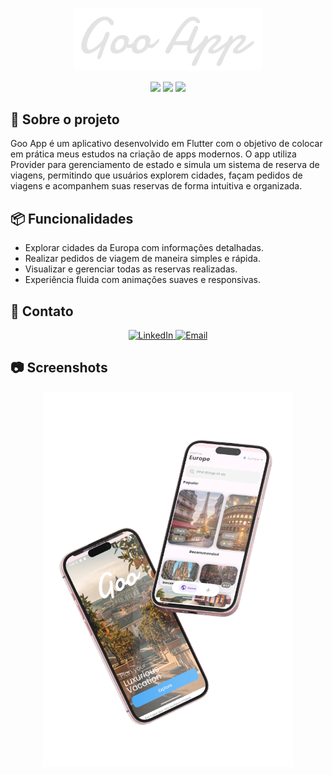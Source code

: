 <p align="center">
  <img src="assets/images/app_logo.png" alt="Logo aplicativo" width="300"/>
</p>

<p align="center">
  <img src="https://img.shields.io/badge/Flutter-02569B?style=for-the-badge&logo=flutter&logoColor=white" />
  <img src="https://img.shields.io/badge/Dart-0175C2?style=for-the-badge&logo=dart&logoColor=white" />
  <img src="https://img.shields.io/badge/Provider-FF6F00?style=for-the-badge&logo=flutter&logoColor=white" />
</p>

## 🚀 Sobre o projeto
Goo App é um aplicativo desenvolvido em Flutter com o objetivo de colocar em prática meus estudos na criação de apps modernos.
O app utiliza Provider para gerenciamento de estado e simula um sistema de reserva de viagens, permitindo que usuários explorem cidades, façam pedidos de viagens e acompanhem suas reservas de forma intuitiva e organizada.

## 📦 Funcionalidades
- Explorar cidades da Europa com informações detalhadas.
- Realizar pedidos de viagem de maneira simples e rápida.
- Visualizar e gerenciar todas as reservas realizadas.
- Experiência fluida com animações suaves e responsivas.

## 🤝 Contato

<p align="center">
  <a href="https://linkedin.com/in/yuri-trindade" target="_blank">
    <img src="https://img.shields.io/badge/LinkedIn-0A66C2?style=for-the-badge&logo=linkedin&logoColor=white" alt="LinkedIn" />
  </a>
  <a href="mailto:yuri_trindade2016@hotmail.com" target="_blank">
    <img src="https://img.shields.io/badge/Email-0078D4?style=for-the-badge&logo=microsoft-outlook&logoColor=white" alt="Email" />
  </a>
</p>

## 📷 Screenshots
<p align="center">
  <img src="assets/images/mockup.png" alt="App mockup" width="400"/>
</p>
